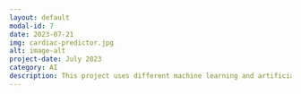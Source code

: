 ```yaml
---
layout: default
modal-id: 7
date: 2023-07-21
img: cardiac-predictor.jpg
alt: image-alt
project-date: July 2023
category: AI
description: This project uses different machine learning and artificial neural network to test which technique will most accurately predict a heart attack. link: [heart_attach_predictor.ipynb](https://github.com/chhendley/chhendley_python_projects/blob/main/heart_attach_predictor.ipynb)https://github.com/chhendley/chhendley_python_projects/blob/main/heart_attach_predictor.ipynb
---
```

